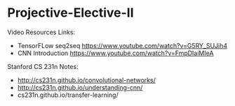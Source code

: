 # Projective-Elective-II

Video Resources Links:
- TensorFLow seq2seq https://www.youtube.com/watch?v=G5RY_SUJih4
- CNN Introduction https://www.youtube.com/watch?v=FmpDIaiMIeA

Stanford CS 231n Notes:
- http://cs231n.github.io/convolutional-networks/
- http://cs231n.github.io/understanding-cnn/
- cs231n.github.io/transfer-learning/
